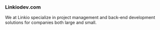 ### Linkiodev.com ###

We at Linkio specialize in project management and back-end development solutions for companies both large and small.  
